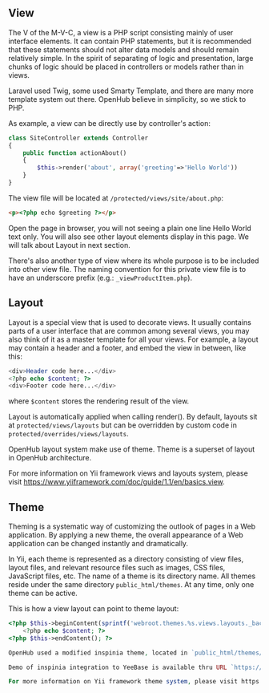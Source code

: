 ## View
The V of the M-V-C, a view is a PHP script consisting mainly of user interface elements. It can contain PHP statements, but it is recommended that these statements should not alter data models and should remain relatively simple. In the spirit of separating of logic and presentation, large chunks of logic should be placed in controllers or models rather than in views.

Laravel used Twig, some used Smarty Template, and there are many more template system out there. OpenHub believe in simplicity, so we stick to PHP.

As example, a view can be directly use by controller's action:
```php
class SiteController extends Controller
{
    public function actionAbout()
    {
        $this->render('about', array('greeting'=>'Hello World'))
    }
}
```
The view file will be located at `/protected/views/site/about.php`:
```html
<p><?php echo $greeting ?></p>
```
Open the page in browser, you will not seeing a plain one line Hello World text only. You will also see other layout elements display in this page. We will talk about Layout in next section.

There's also another type of view where its whole purpose is to be included into other view file. The naming convention for this private view file is to have an underscore prefix (e.g.: `_viewProductItem.php`).

## Layout
Layout is a special view that is used to decorate views. It usually contains parts of a user interface that are common among several views, you may also think of it as a master template for all your views. For example, a layout may contain a header and a footer, and embed the view in between, like this:

```php
<div>Header code here...</div>
<?php echo $content; ?>
<div>Footer code here...</div>
```
where `$content` stores the rendering result of the view.

Layout is automatically applied when calling render(). By default, layouts sit at `protected/views/layouts` but can be overridden by custom code in `protected/overrides/views/layouts`.

OpenHub layout system make use of theme. Theme is a superset of layout in OpenHub architecture.

For more information on Yii framework views and layouts system, please visit https://www.yiiframework.com/doc/guide/1.1/en/basics.view.

## Theme
Theming is a systematic way of customizing the outlook of pages in a Web application. By applying a new theme, the overall appearance of a Web application can be changed instantly and dramatically.

In Yii, each theme is represented as a directory consisting of view files, layout files, and relevant resource files such as images, CSS files, JavaScript files, etc. The name of a theme is its directory name. All themes reside under the same directory `public_html/themes`. At any time, only one theme can be active.

This is how a view layout can point to theme layout:
```php
<?php $this->beginContent(sprintf('webroot.themes.%s.views.layouts._backend', Yii::app()->theme->name)); ?>
    <?php echo $content; ?>
<?php $this->endContent(); ?>

OpenHub used a modified inspinia theme, located in `public_html/themes/inspinia`. Inspinia is a commercial Bootstrap theme, you will need to purchase its license at https://wrapbootstrap.com/theme/inspinia-responsive-admin-theme-WB0R5L90S. 

Demo of inspinia integration to YeeBase is available thru URL `https://yourdomain.com/inspinia`.

For more information on Yii framework theme system, please visit https://www.yiiframework.com/doc/guide/1.1/en/topics.theming
